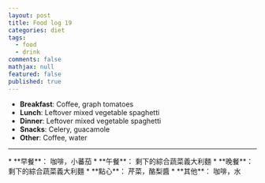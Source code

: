 ```yaml
---
layout: post
title: Food log 19
categories: diet
tags: 
  - food
  - drink
comments: false
mathjax: null
featured: false
published: true
---
```


* **Breakfast**: Coffee, graph tomatoes
* **Lunch**: Leftover mixed vegetable spaghetti
* **Dinner**: Leftover mixed vegetable spaghetti
* **Snacks**: Celery, guacamole 
* **Other**: Coffee, water
<hr>
* **早餐**： 咖啡，小蕃茄
* **午餐**： 剩下的綜合蔬菜義大利麵
* **晚餐**： 剩下的綜合蔬菜義大利麵
* **點心**： 芹菜，酪梨醬
* **其他**： 咖啡，水